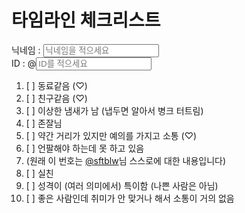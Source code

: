 # 타임라인 체크리스트

닉네임 : <input type="text" placeholder="닉네임을 적으세요"><br/>
ID : @<input type="text" placeholder="ID를 적으세요">

1. [ ] 동료같음 (♡)
2. [ ] 친구같음 (♡)
3. [ ] 이상한 냄새가 남 (냅두면 알아서 병크 터트림)
4. [ ] 존잘님
5. [ ] 약간 거리가 있지만 예의를 가지고 소통 (♡)
6. [ ] 언팔해야 하는데 못 하고 있음
7. (원래 이 번호는 [@sftblw](https://twitter.com/sftblw)님 스스로에 대한 내용입니다)
8. [ ] 실친
9. [ ] 성격이 (여러 의미에서) 특이함 (나쁜 사람은 아님)
10. [ ] 좋은 사람인데 취미가 안 맞거나 해서 소통이 거의 없음
